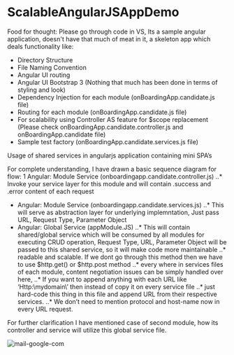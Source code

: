 # ScalableAngularJSAppDemo
Food for thought: Please go through code in VS, Its a sample angular application, doesn't have that much of meat in it, 
a skeleton app which deals functionality like: 

- Directory Structure
- File Naming Convention
- Angular UI routing
- Angular UI Bootstrap 3 (Nothing that much has been done in terms of styling and look)
- Dependency Injection for each module (onBoardingApp.candidate.js file)
- Routing for each module (onBoardingApp.candidate.js file)
- For scalability using Controller AS feature for $scope replacement (Please check onBoardingApp.candidate.controller.js and onBoardingApp.candidate file) 
- Sample test factory (onBoardingApp.candidate.services.js file)



Usage of shared services in angularjs application containing mini SPA’s

For complete understanding, I have drawn a basic sequence diagram for flow:
1 Angular: Module Service (onboardingapp.candidate.controller.js)
  ..* Invoke your service layer for this module​ and will contain .success and .error content of each request
- Angular: Module Service (onboardingapp.candidate.services.js)
  ..* This will serve as abstraction layer for underlying implemntation, Just pass URL, Request Type, Parameter Object
- Angular: Global Service (appModule.JS)
  ..* This will contain shared/global service which will be consumed by all modules for executing CRUD operation,
       Request Type, URL, Parameter Object will be passed to this shared service, so it will make code more maintainable
  ..* readable and scalable​. If we dont go through this method then we have to use $http.get() or $http.post method
  ..* every where in services files of each module, content negotiation issues can be simply handled over here,
  ..* If you want to append anything with each URL like ‘Http:\\mydomain\’ then instead of copy it on every service file
  ..* just hard-code this thing in this file and append URL from their respective services.
  ..* We don’t need to mention protocol and host-name now in every URL request.

For further clarification I have mentioned case of second module, how its controller and service will utilize this global service file.

![mail-google-com](https://cloud.githubusercontent.com/assets/10474169/10745064/6a0a1ca0-7c0c-11e5-83f4-a3379257559c.png)

